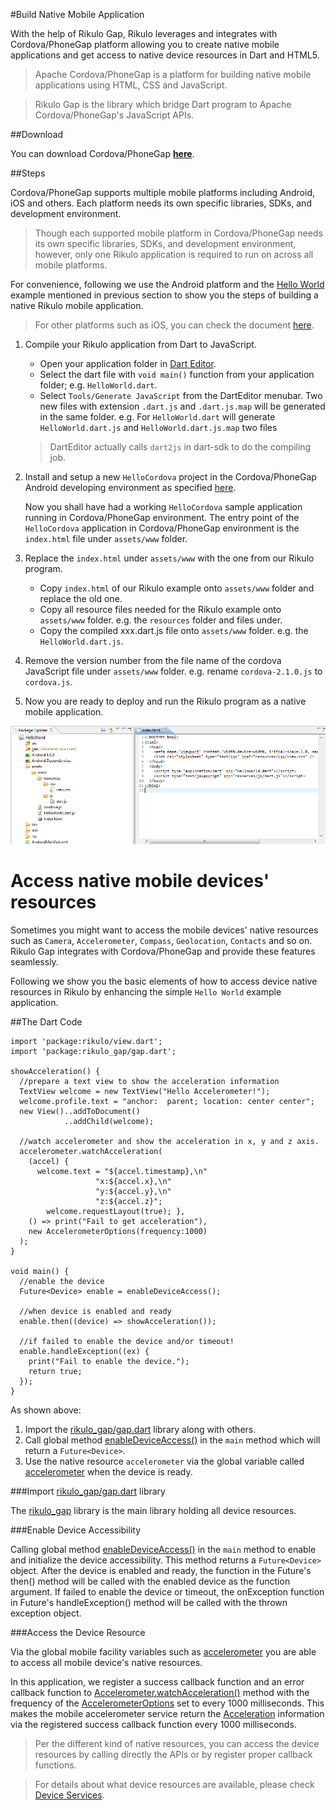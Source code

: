 #Build Native Mobile Application

With the help of Rikulo Gap, Rikulo leverages and integrates with Cordova/PhoneGap platform allowing you to create native mobile applications and get access to native device resources in Dart and HTML5.

>Apache Cordova/PhoneGap is a platform for building native mobile applications using HTML, CSS and JavaScript.

>Rikulo Gap is the library which bridge Dart program to Apache Cordova/PhoneGap's JavaScript APIs.

##Download

You can download Cordova/PhoneGap **[here](http://phonegap.com/download)**.

##Steps

Cordova/PhoneGap supports multiple mobile platforms including Android, iOS and others. Each platform needs its own specific libraries, SDKs, and development environment.

>Though each supported mobile platform in Cordova/PhoneGap needs its own specific libraries, SDKs, and development environment, however, only one Rikulo application is required to run on across all mobile platforms.

For convenience, following we use the Android platform and the [Hello World](Hello_World.md) example mentioned in previous section to show you the steps of building a native Rikulo mobile application.
>For other platforms such as iOS, you can check the document [here](http://docs.phonegap.com/en/2.1.0/guide_getting-started_index.md.html#Getting%20Started%20Guides).

1. Compile your Rikulo application from Dart to JavaScript. 
	* Open your application folder in [Dart Editor](http://www.dartlang.org/docs/editor/).
	* Select the dart file with `void main()` function from your application folder; e.g. `HelloWorld.dart`.
	* Select `Tools/Generate JavaScript` from the DartEditor menubar. Two new files with extension `.dart.js` and `.dart.js.map` will be generated in the same folder. e.g. For `HelloWorld.dart` will generate `HelloWorld.dart.js` and `HelloWorld.dart.js.map` two files

	>DartEditor actually calls `dart2js` in dart-sdk to do the compiling job.

2. Install and setup a new `HelloCordova` project in the Cordova/PhoneGap Android developing environment as specified [here](http://docs.phonegap.com/en/2.1.0/guide_getting-started_android_index.md.html#Getting%20Started%20with%20Android).

	Now you shall have had a working `HelloCordova` sample application running in Cordova/PhoneGap environment. The entry point of the `HelloCordova` application in Cordova/PhoneGap environment is the `index.html` file under `assets/www` folder.

3. Replace the `index.html` under `assets/www` with the one from our Rikulo program.
	* Copy `index.html` of our Rikulo example onto `assets/www` folder and replace the old one.
	* Copy all resource files needed for the Rikulo example onto `assets/www` folder. e.g. the `resources` folder and files under.
	* Copy the compiled xxx.dart.js file onto `assets/www` folder. e.g. the `HelloWorld.dart.js`.

4. Remove the version number from the file name of the cordova JavaScript file under `assets/www` folder. e.g. rename `cordova-2.1.0.js` to `cordova.js`.

5. Now you are ready to deploy and run the Rikulo program as a native mobile application.

![Cordova Android Development Environment](cordova-env.png?raw=true)

# Access native mobile devices' resources
Sometimes you might want to access the mobile devices' native resources such as `Camera`, `Accelerometer`, `Compass`, `Geolocation`, `Contacts` and so on. Rikulo Gap integrates with Cordova/PhoneGap and provide these features seamlessly.

Following we show you the basic elements of how to access device native resources in Rikulo by enhancing the simple `Hello World` example application.

##The Dart Code

    import 'package:rikulo/view.dart';
    import 'package:rikulo_gap/gap.dart';

    showAcceleration() {
      //prepare a text view to show the acceleration information
      TextView welcome = new TextView("Hello Accelerometer!");
      welcome.profile.text = "anchor:  parent; location: center center";
      new View()..addToDocument()
                ..addChild(welcome);
		
      //watch accelerometer and show the acceleration in x, y and z axis.
      accelerometer.watchAcceleration(
        (accel) {
          welcome.text = "${accel.timestamp},\n"
                       "x:${accel.x},\n"
                       "y:${accel.y},\n"
                       "z:${accel.z}";
	        welcome.requestLayout(true); },
        () => print("Fail to get acceleration"),
        new AccelerometerOptions(frequency:1000)
      );
    }

    void main() {
      //enable the device
      Future<Device> enable = enableDeviceAccess();

      //when device is enabled and ready
      enable.then((device) => showAcceleration());

      //if failed to enable the device and/or timeout!
      enable.handleException((ex) {
        print("Fail to enable the device.");
        return true;
      });
    }

As shown above:

1. Import the [rikulo_gap/gap.dart](gap:) library along with others.
2. Call global method [enableDeviceAccess()](gap:) in the `main` method which will return a `Future<Device>`.
3. Use the native resource `accelerometer` via the global variable called [accelerometer](gap:) when the device is ready.

###Import [rikulo_gap/gap.dart](gap:) library

The [rikulo_gap](gap:) library is the main library holding all device resources.

###Enable Device Accessibility

Calling global method [enableDeviceAccess()](gap:gap) in the `main` method to enable and initialize the device accessibility. This method returns a `Future<Device>` object. After the device is enabled and ready, the function in the Future's then() method will be called with the enabled device as the function argument. If failed to enable the device or timeout, the onException function in Future's handleException() method will be called with the thrown exception object.

###Access the Device Resource

Via the global mobile facility variables such as [accelerometer](gap:gap) you are able to access all mobile device's native resources. 

In this application, we register a success callback function and an error callback function to [Accelerometer.watchAcceleration()](gap:gap) method with the frequency of the [AccelerometerOptions](gap:gap) set to every 1000 milliseconds. This makes the mobile accelerometer service return the [Acceleration](gap:gap) information via the registered success callback function every 1000 milliseconds.

>Per the different kind of native resources, you can access the device resources by calling directly the APIs or by register proper callback functions.

>For details about what device resources are available, please check [Device Services](../Device_Services/index.md).
